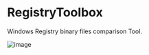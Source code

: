 # RegistryToolbox
Windows Registry binary files comparison Tool.

![image](https://user-images.githubusercontent.com/8367687/115762728-02428080-a361-11eb-9f59-b583e7581531.png)
